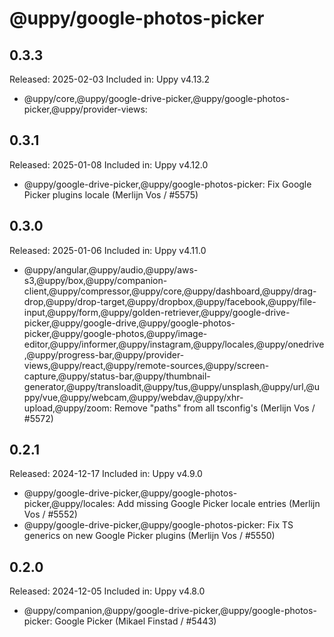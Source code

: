 # @uppy/google-photos-picker

## 0.3.3

Released: 2025-02-03
Included in: Uppy v4.13.2

- @uppy/core,@uppy/google-drive-picker,@uppy/google-photos-picker,@uppy/provider-views:

## 0.3.1

Released: 2025-01-08
Included in: Uppy v4.12.0

- @uppy/google-drive-picker,@uppy/google-photos-picker: Fix Google Picker plugins locale (Merlijn Vos / #5575)

## 0.3.0

Released: 2025-01-06
Included in: Uppy v4.11.0

- @uppy/angular,@uppy/audio,@uppy/aws-s3,@uppy/box,@uppy/companion-client,@uppy/compressor,@uppy/core,@uppy/dashboard,@uppy/drag-drop,@uppy/drop-target,@uppy/dropbox,@uppy/facebook,@uppy/file-input,@uppy/form,@uppy/golden-retriever,@uppy/google-drive-picker,@uppy/google-drive,@uppy/google-photos-picker,@uppy/google-photos,@uppy/image-editor,@uppy/informer,@uppy/instagram,@uppy/locales,@uppy/onedrive,@uppy/progress-bar,@uppy/provider-views,@uppy/react,@uppy/remote-sources,@uppy/screen-capture,@uppy/status-bar,@uppy/thumbnail-generator,@uppy/transloadit,@uppy/tus,@uppy/unsplash,@uppy/url,@uppy/vue,@uppy/webcam,@uppy/webdav,@uppy/xhr-upload,@uppy/zoom: Remove "paths" from all tsconfig's (Merlijn Vos / #5572)

## 0.2.1

Released: 2024-12-17
Included in: Uppy v4.9.0

- @uppy/google-drive-picker,@uppy/google-photos-picker,@uppy/locales: Add missing Google Picker locale entries (Merlijn Vos / #5552)
- @uppy/google-drive-picker,@uppy/google-photos-picker: Fix TS generics on new Google Picker plugins (Merlijn Vos / #5550)

## 0.2.0

Released: 2024-12-05
Included in: Uppy v4.8.0

- @uppy/companion,@uppy/google-drive-picker,@uppy/google-photos-picker: Google Picker (Mikael Finstad / #5443)
